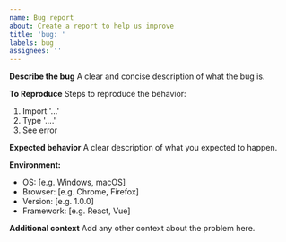 ```yaml
---
name: Bug report
about: Create a report to help us improve
title: 'bug: '
labels: bug
assignees: ''
---
```


**Describe the bug**
A clear and concise description of what the bug is.

**To Reproduce**
Steps to reproduce the behavior:
1. Import '...'
2. Type '....'
3. See error

**Expected behavior**
A clear description of what you expected to happen.

**Environment:**
 - OS: [e.g. Windows, macOS]
 - Browser: [e.g. Chrome, Firefox]
 - Version: [e.g. 1.0.0]
 - Framework: [e.g. React, Vue]

**Additional context**
Add any other context about the problem here.